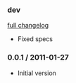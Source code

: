 ### dev

[full changelog](http://github.com/yolk/aua-mite/compare/v0.0.1...master)

* Fixed specs

### 0.0.1 / 2011-01-27

* Initial version